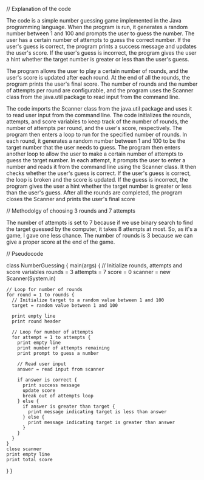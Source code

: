 // Explanation of the code

The code is a simple number guessing game implemented in the Java programming language. When the program is run, it generates a random number between 1 and 100 and prompts the user to guess the number. The user has a certain number of attempts to guess the correct number. If the user's guess is correct, the program prints a success message and updates the user's score. If the user's guess is incorrect, the program gives the user a hint whether the target number is greater or less than the user's guess.

The program allows the user to play a certain number of rounds, and the user's score is updated after each round. At the end of all the rounds, the program prints the user's final score. The number of rounds and the number of attempts per round are configurable, and the program uses the Scanner class from the java.util package to read input from the command line.

The code imports the Scanner class from the java.util package and uses it to read user input from the command line. The code initializes the rounds, attempts, and score variables to keep track of the number of rounds, the number of attempts per round, and the user's score, respectively. The program then enters a loop to run for the specified number of rounds. In each round, it generates a random number between 1 and 100 to be the target number that the user needs to guess. The program then enters another loop to allow the user to make a certain number of attempts to guess the target number. In each attempt, it prompts the user to enter a number and reads it from the command line using the Scanner class. It then checks whether the user's guess is correct. If the user's guess is correct, the loop is broken and the score is updated. If the guess is incorrect, the program gives the user a hint whether the target number is greater or less than the user's guess. After all the rounds are completed, the program closes the Scanner and prints the user's final score


// Methodolgy of choosing 3 rounds and 7 attempts

The number of attempts is set to 7 because if we use binary search to find the target guessed by the computer, it takes 8 attempts at most. So, as it's a game, I gave one less chance. The number of rounds is 3 because we can give a proper score at the end of the game.


// Pseudocode

class NumberGuessing {
  main(args) {
    // Initialize rounds, attempts and score variables
    rounds = 3
    attempts = 7
    score = 0
    scanner = new Scanner(System.in)

    // Loop for number of rounds
    for round = 1 to rounds {
      // Initialize target to a random value between 1 and 100
      target = random value between 1 and 100

      print empty line
      print round header

      // Loop for number of attempts
      for attempt = 1 to attempts {
        print empty line
        print number of attempts remaining
        print prompt to guess a number

        // Read user input
        answer = read input from scanner

        if answer is correct {
          print success message
          update score
          break out of attempts loop
        } else {
          if answer is greater than target {
            print message indicating target is less than answer
          } else {
            print message indicating target is greater than answer
          }
        }
      }
    }
    close scanner
    print empty line
    print total score
  }
}
